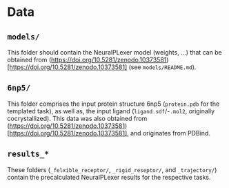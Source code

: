 # Data
## `models/`
This folder should contain the NeuralPLexer model (weights, ...) that can be obtained from (https://doi.org/10.5281/zenodo.10373581)[https://doi.org/10.5281/zenodo.10373581] (see `models/README.md`).
## `6np5/`
This folder comprises the input protein structure 6np5 (`protein.pdb` for the templated task), as well as, the input ligand (`ligand.sdf`/-`.mol2`, originally cocrystallized). This data was also obtained from (https://doi.org/10.5281/zenodo.10373581)[https://doi.org/10.5281/zenodo.10373581], and originates from PDBind.
## `results_*`
These folders (`_felxible_receptor/`, `_rigid_reseptor/`, and `_trajectory/`) contain the precalculated NeuralPLexer results for the respective tasks.